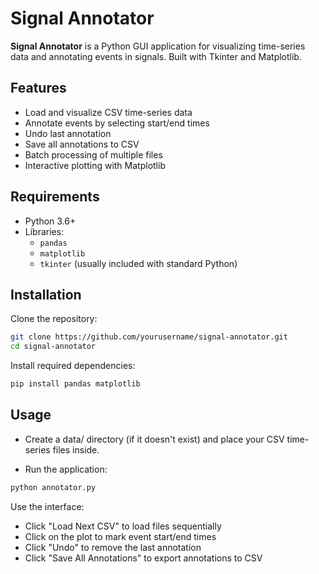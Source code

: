 # Signal Annotator

**Signal Annotator** is a Python GUI application for visualizing time-series data and annotating events in signals. Built with Tkinter and Matplotlib.

## Features

- Load and visualize CSV time-series data  
- Annotate events by selecting start/end times  
- Undo last annotation  
- Save all annotations to CSV  
- Batch processing of multiple files  
- Interactive plotting with Matplotlib

## Requirements

- Python 3.6+
- Libraries:
  - `pandas`
  - `matplotlib`
  - `tkinter` (usually included with standard Python)

## Installation

Clone the repository:

```bash
git clone https://github.com/yourusername/signal-annotator.git
cd signal-annotator
```
Install required dependencies:

```bash
pip install pandas matplotlib
```
## Usage

- Create a data/ directory (if it doesn't exist) and place your CSV time-series files inside.

- Run the application:
```bash
python annotator.py
```
Use the interface:
- Click "Load Next CSV" to load files sequentially
- Click on the plot to mark event start/end times
- Click "Undo" to remove the last annotation
- Click "Save All Annotations" to export annotations to CSV

